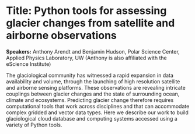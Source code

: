 # Title: Python tools for assessing glacier changes from satellite and airborne observations
**Speakers:**  Anthony Arendt and Benjamin Hudson, Polar Science Center, Applied Physics Laboratory, UW (Anthony is also affiliated with the eScience Institute)

The glaciological community has witnessed a rapid expansion in data availability and volume, through the launching of high resolution satellite and airborne sensing platforms. These observations are revealing intricate couplings between glacier changes and the state of surrounding ocean, climate and ecosystems. Predicting glacier change therefore requires computational tools that work across disciplines and that can accommodate complex gridded and vector data types. Here we describe our work to build glaciological cloud database and computing systems accessed using a variety of Python tools.
